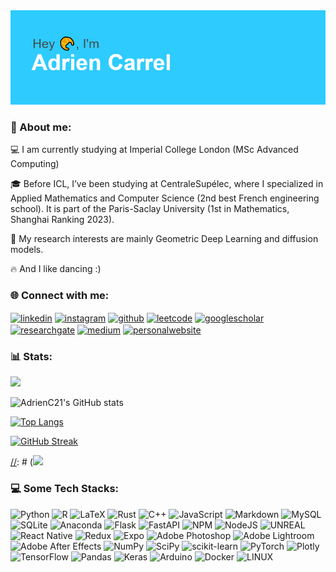 <img src="https://github.com/AdrienC21/AdrienC21/blob/main/header.png" width="600" alt="hey">

<h3 align="left">💫 About me:</h3>

💻 I am currently studying at Imperial College London (MSc Advanced Computing)

🎓 Before ICL, I’ve been studying at CentraleSupélec, where I specialized in Applied Mathematics and Computer Science (2nd best French engineering school). It is part of the Paris-Saclay University (1st in Mathematics, Shanghai Ranking 2023).

🏫 My research interests are mainly Geometric Deep Learning and diffusion models.

🔥 And I like dancing :)

<h3 align="left">🌐 Connect with me:</h3>
<p align="left">

<a href="https://linkedin.com/in/adrien.carrel/" target="_blank"><img align="center" src="https://cdn.jsdelivr.net/npm/simple-icons@3.0.1/icons/linkedin.svg" alt="linkedin" height="39" width="52"/></a>
<a href="https://www.instagram.com/adrien.carrel" target="_blank"><img align="center" src="https://cdn.jsdelivr.net/npm/simple-icons@3.0.1/icons/instagram.svg" alt="instagram" height="39" width="52" /></a>
<a href="https://github.com/AdrienC21/" target="_blank"><img align="center" src="https://cdn.jsdelivr.net/npm/simple-icons@3.0.1/icons/github.svg" alt="github" height="39" width="52" /></a>
<a href="https://leetcode.com/acarrel/" target="_blank"><img align="center" src="https://cdn.jsdelivr.net/npm/simple-icons@3.0.1/icons/leetcode.svg" alt="leetcode" height="39" width="52" /></a>
<a href="https://scholar.google.com/citations?user=w1_KlvoAAAAJ&hl=fr" target="_blank"><img align="center" src="https://cdn.jsdelivr.net/npm/simple-icons@3.0.1/icons/googlescholar.svg" alt="googlescholar" height="39" width="52" /></a>
<a href="https://www.researchgate.net/profile/Adrien-Carrel" target="_blank"><img align="center" src="https://cdn.jsdelivr.net/npm/simple-icons@3.0.1/icons/researchgate.svg" alt="researchgate" height="39" width="52" /></a>
<a href="https://medium.com/@a.carrel" target="_blank"><img align="center" src="https://cdn.jsdelivr.net/npm/simple-icons@3.0.1/icons/medium.svg" alt="medium" height="39" width="52" /></a>
<a href="https://adriencarrel.com" target="_blank"><img align="center" src="https://cdn.jsdelivr.net/npm/simple-icons@3.0.1/icons/googlechrome.svg" alt="personalwebsite" height="39" width="52" /></a>
</p>

<h3 align="left">📊 Stats:</h3>

![](https://komarev.com/ghpvc/?username=AdrienC21&color=red)

![AdrienC21's GitHub stats](https://github-readme-stats.vercel.app/api?username=AdrienC21&hide=prs,issues)

[![Top Langs](https://github-readme-stats.vercel.app/api/top-langs/?username=AdrienC21&layout=compact&hide=html,jupyter%20notebook)](https://github.com/anuraghazra/github-readme-stats)

[![GitHub Streak](https://github-readme-streak-stats.herokuapp.com/?user=AdrienC21)](https://git.io/streak-stats)

[//]: # (<h3 align="left">🔝 Top Contributed Repo:</h3>)

[//]: # (![](https://github-contributor-stats.vercel.app/api?username=AdrienC21&limit=5&theme=dark&combine_all_yearly_contributions=true)

<h3 align="left">💻 Some Tech Stacks:</h3>

![Python](https://img.shields.io/badge/python-3670A0?style=for-the-badge&logo=python&logoColor=ffdd54) ![R](https://img.shields.io/badge/r-%23276DC3.svg?style=for-the-badge&logo=r&logoColor=white) ![LaTeX](https://img.shields.io/badge/latex-%23008080.svg?style=for-the-badge&logo=latex&logoColor=white) ![Rust](https://img.shields.io/badge/rust-%23000000.svg?style=for-the-badge&logo=rust&logoColor=white) ![C++](https://img.shields.io/badge/c++-%2300599C.svg?style=for-the-badge&logo=c%2B%2B&logoColor=white) ![JavaScript](https://img.shields.io/badge/javascript-%23323330.svg?style=for-the-badge&logo=javascript&logoColor=%23F7DF1E) ![Markdown](https://img.shields.io/badge/markdown-%23000000.svg?style=for-the-badge&logo=markdown&logoColor=white) ![MySQL](https://img.shields.io/badge/mysql-%2300f.svg?style=for-the-badge&logo=mysql&logoColor=white) ![SQLite](https://img.shields.io/badge/sqlite-%2307405e.svg?style=for-the-badge&logo=sqlite&logoColor=white) ![Anaconda](https://img.shields.io/badge/Anaconda-%2344A833.svg?style=for-the-badge&logo=anaconda&logoColor=white) ![Flask](https://img.shields.io/badge/flask-%23000.svg?style=for-the-badge&logo=flask&logoColor=white) ![FastAPI](https://img.shields.io/badge/FastAPI-005571?style=for-the-badge&logo=fastapi) ![NPM](https://img.shields.io/badge/NPM-%23000000.svg?style=for-the-badge&logo=npm&logoColor=white) ![NodeJS](https://img.shields.io/badge/node.js-6DA55F?style=for-the-badge&logo=node.js&logoColor=white) ![UNREAL](https://img.shields.io/badge/unreal-%2320232a.svg?style=for-the-badge&logo=unreal-engine&logoColor=white) ![React Native](https://img.shields.io/badge/react_native-%2320232a.svg?style=for-the-badge&logo=react&logoColor=%2361DAFB) ![Redux](https://img.shields.io/badge/redux-%23593d88.svg?style=for-the-badge&logo=redux&logoColor=white) ![Expo](https://img.shields.io/badge/expo-1C1E24?style=for-the-badge&logo=expo&logoColor=#D04A37) ![Adobe Photoshop](https://img.shields.io/badge/adobephotoshop-%2331A8FF.svg?style=for-the-badge&logo=adobephotoshop&logoColor=white) ![Adobe Lightroom](https://img.shields.io/badge/Adobe%20Lightroom-31A8FF.svg?style=for-the-badge&logo=Adobe%20Lightroom&logoColor=white) ![Adobe After Effects](https://img.shields.io/badge/Adobe%20After%20Effects-9999FF.svg?style=for-the-badge&logo=Adobe%20After%20Effects&logoColor=white) ![NumPy](https://img.shields.io/badge/numpy-%23013243.svg?style=for-the-badge&logo=numpy&logoColor=white) ![SciPy](https://img.shields.io/badge/SciPy-%230C55A5.svg?style=for-the-badge&logo=scipy&logoColor=%white) ![scikit-learn](https://img.shields.io/badge/scikit--learn-%23F7931E.svg?style=for-the-badge&logo=scikit-learn&logoColor=white) ![PyTorch](https://img.shields.io/badge/PyTorch-%23EE4C2C.svg?style=for-the-badge&logo=PyTorch&logoColor=white) ![Plotly](https://img.shields.io/badge/Plotly-%233F4F75.svg?style=for-the-badge&logo=plotly&logoColor=white) ![TensorFlow](https://img.shields.io/badge/TensorFlow-%23FF6F00.svg?style=for-the-badge&logo=TensorFlow&logoColor=white) ![Pandas](https://img.shields.io/badge/pandas-%23150458.svg?style=for-the-badge&logo=pandas&logoColor=white) ![Keras](https://img.shields.io/badge/Keras-%23D00000.svg?style=for-the-badge&logo=Keras&logoColor=white) ![Arduino](https://img.shields.io/badge/-Arduino-00979D?style=for-the-badge&logo=Arduino&logoColor=white) ![Docker](https://img.shields.io/badge/docker-%230db7ed.svg?style=for-the-badge&logo=docker&logoColor=white) ![LINUX](https://img.shields.io/badge/Linux-FCC624?style=for-the-badge&logo=linux&logoColor=black)
